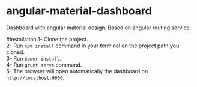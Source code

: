# angular-material-dashboard
Dashboard with angular material design. Based on angular routing service.

#Installation
1- Clone the project. <br>
2- Run `npm install` command in your terminal on the project path you cloned.<br>
3- Run `bower install`.<br>
4- Run `grunt serve` command.<br>
5- The browser will open automatically the dashboard on `http://localhost:9000`.<br>
